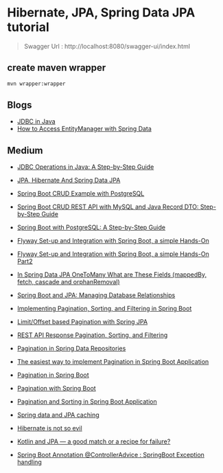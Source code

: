 # Hibernate, JPA, Spring Data JPA tutorial

> Swagger Url : http://localhost:8080/swagger-ui/index.html

## create maven wrapper

```bash
mvn wrapper:wrapper 
```

## Blogs

- [JDBC in Java](https://www.tpointtech.com/jdbc-tutorial)
- [How to Access EntityManager with Spring Data](https://www.baeldung.com/spring-data-entitymanager)

## Medium

- [JDBC Operations in Java: A Step-by-Step Guide](https://medium.com/@prashantmanandhar2002/jdbc-operations-in-java-a-step-by-step-guide-4155d1cd3a9f)
- [JPA, Hibernate And Spring Data JPA](https://medium.com/@burakkocakeu/jpa-hibernate-and-spring-data-jpa-efa71feb82ac)
- [Spring Boot CRUD Example with PostgreSQL](https://rameshfadatare.medium.com/spring-boot-crud-example-with-postgresql-926c87f0129a)
- [Spring Boot CRUD REST API with MySQL and Java Record DTO: Step-by-Step Guide](https://rameshfadatare.medium.com/spring-boot-crud-rest-api-with-mysql-and-java-record-dto-step-by-step-guide-4096b9bd5cfe)
- [Spring Boot with PostgreSQL: A Step-by-Step Guide](https://talesofdancingcurls.medium.com/spring-boot-with-postgresql-a-step-by-step-guide-c451848f0184)


- [Flyway Set-up and Integration with Spring Boot, a simple Hands-On](https://medium.com/@sumanthshastry/flyway-set-up-and-integration-with-spring-boot-a-simple-hands-on-d2844f18cdea)
- [Flyway Set-up and Integration with Spring Boot, a simple Hands-On Part2](https://medium.com/@sumanthshastry/flyway-set-up-and-integration-with-spring-boot-a-simple-hands-on-part2-e30e5de64d40)


- [In Spring Data JPA OneToMany What are These Fields (mappedBy, fetch, cascade and orphanRemoval)](https://medium.com/@burakkocakeu/in-spring-data-jpa-onetomany-what-are-these-fields-mappedby-fetch-cascade-and-orphanremoval-2655f4027c4f)
- [Spring Boot and JPA: Managing Database Relationships](https://medium.com/@MohamedManbar/spring-boot-and-jpa-managing-database-relationships-b09ea616f5aa)


- [Implementing Pagination, Sorting, and Filtering in Spring Boot](https://medium.com/@atharvaja.10/implementing-pagination-sorting-and-filtering-in-spring-boot-42615dbd74a7)
- [Limit/Offset based Pagination with Spring JPA](https://medium.com/@adarsh2801/limit-offset-based-pagination-with-spring-jpa-76982abbadc1)
- [REST API Response Pagination, Sorting, and Filtering](https://rameshfadatare.medium.com/rest-api-response-pagination-sorting-and-filtering-bc3a3cc02d34)
- [Pagination in Spring Data Repositories](https://medium.com/@swapnildalimbkar01/pagination-in-spring-data-repositories-23da6d3a22ad)
- [The easiest way to implement Pagination in Spring Boot Application](https://elhjuojye.medium.com/the-easiest-way-to-implement-pagination-in-spring-boot-application-6d65fe6008bf)
- [Pagination in Spring Boot](https://medium.com/@barisalgun/spring-boot-pagination-524083e699fc)
- [Pagination with Spring Boot](https://medium.com/@dulanjayasandaruwan1998/pagination-with-spring-boot-566448c12c95)
- [Pagination and Sorting in Spring Boot Application](https://medium.com/@gaddamnaveen192/pagination-and-sorting-in-spring-boot-application-a57dce4658ea)

- [Spring data and JPA caching](https://medium.com/@qingedaig/spring-data-and-jpa-caching-74d149513be1)


- [Hibernate is not so evil](https://medium.com/better-programming/hibernate-is-not-so-evil-84ca72b959c3)
- [Kotlin and JPA — a good match or a recipe for failure?](https://blog.kotlin-academy.com/kotlin-and-jpa-a-good-match-or-a-recipe-for-failure-e52718d93b4f)

- [Spring Boot Annotation @ControllerAdvice : SpringBoot Exception handling](https://medium.com/javarevisited/spring-boot-annotation-controlleradvice-global-exception-handler-a7d138c8d726)